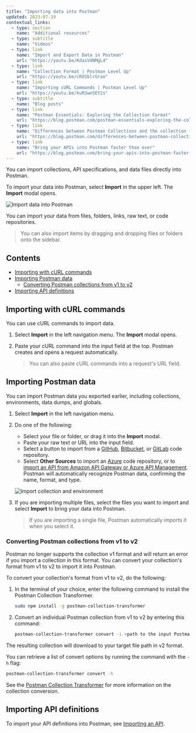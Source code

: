 ```yaml
---
title: "Importing data into Postman"
updated: 2023-07-19
contextual_links:
  - type: section
    name: "Additional resources"
  - type: subtitle
    name: "Videos"
  - type: link
    name: "Import and Export Data in Postman"
    url: "https://youtu.be/KdaiVdNMgL4"
  - type: link
    name: "Collection Format | Postman Level Up"
    url: "https://youtu.be/cRXSblrGrao"
  - type: link
    name: "Importing cURL Commands | Postman Level Up"
    url: "https://youtu.be/kuR3we5EY2s"
  - type: subtitle
    name: "Blog posts"
  - type: link
    name: "Postman Essentials: Exploring the Collection Format"
    url: "https://blog.postman.com/postman-essentials-exploring-the-collection-format/"
  - type: link
    name: "Differences between Postman Collections and the collection format"
    url: "https://blog.postman.com/differences-between-postman-collections-and-collection-format/"
  - type: link
    name: "Bring your APIs into Postman faster than ever"
    url: "https://blog.postman.com/bring-your-apis-into-postman-faster-than-ever/"
---
```


You can import collections, API specifications, and data files directly into Postman.

To import your data into Postman, select **Import** in the upper left. The **Import** modal opens.

![Import data into Postman](https://assets.postman.com/postman-docs/v10/import-export-import-ui-v10-3.jpg)

You can import your data from files, folders, links, raw text, or code repositories.

> You can also import items by dragging and dropping files or folders onto the sidebar.

## Contents

* [Importing with cURL commands](#importing-with-curl-commands)
* [Importing Postman data](#importing-postman-data)
    * [Converting Postman collections from v1 to v2](#converting-postman-collections-from-v1-to-v2)
* [Importing API definitions](#importing-api-definitions)

## Importing with cURL commands

You can use cURL commands to import data.

1. Select **Import** in the left navigation menu. The **Import** modal opens.
1. Paste your cURL command into the input field at the top. Postman creates and opens a request automatically.

    > You can also paste cURL commands into a request's URL field.

## Importing Postman data

You can import Postman data you exported earlier, including collections, environments, data dumps, and globals.

1. Select **Import** in the left navigation menu.
1. Do one of the following:
    * Select your file or folder, or drag it into the **Import** modal.
    * Paste your raw text or URL into the input field.
    * Select a button to import from a [GitHub](/docs/getting-started/importing-and-exporting/importing-from-git/#importing-from-github-repositories), [Bitbucket](/docs/getting-started/importing-and-exporting/importing-from-git/#importing-from-bitbucket-repositories), or [GitLab](/docs/getting-started/importing-and-exporting/importing-from-git/#importing-from-gitlab-repositories) code repository.
    * Select **Other Sources** to import an [Azure](/docs/getting-started/importing-and-exporting/importing-from-git/#importing-from-azure-devops-repositories) code repository, or to [import an API from Amazon API Gateway or Azure API Management](/docs/designing-and-developing-your-api/importing-an-api/).
    Postman will automatically recognize Postman data, confirming the name, format, and type.

   ![Import collection and environment](https://assets.postman.com/postman-docs/v10/import-elements-v10.jpg)

1. If you are importing multiple files, select the files you want to import and select **Import** to bring your data into Postman.

    > If you are importing a single file, Postman automatically imports it when you select it.

### Converting Postman collections from v1 to v2

Postman no longer supports the collection v1 format and will return an error if you import a collection in this format. You can convert your collection's format from v1 to v2 to import it into Postman.

To convert your collection's format from v1 to v2, do the following:

1. In the terminal of your choice, enter the following command to install the Postman Collection Transformer.

   ```bash
   sudo npm install -g postman-collection-transformer
   ```

1. Convert an individual Postman collection from v1 to v2 by entering this command:

   ```bash
   postman-collection-transformer convert -i <path to the input Postman Collection file> -o <path to the downloaded Postman file> -j 1.0.0 -p 2.0.0 -P
   ```

The resulting collection will download to your target file path in v2 format.

You can retrieve a list of convert options by running the command with the `-h` flag:

   ```bash
   postman-collection-transformer convert -h
   ```

See the [Postman Collection Transformer](https://github.com/postmanlabs/postman-collection-transformer) for more information on the collection conversion.

## Importing API definitions

To import your API definitions into Postman, see [Importing an API](/docs/designing-and-developing-your-api/importing-an-api/).
